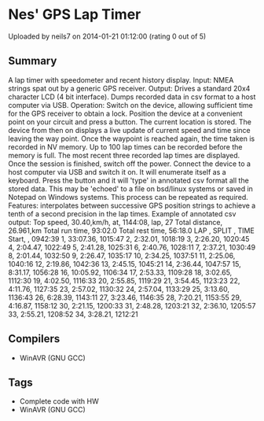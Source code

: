 # Nes' GPS Lap Timer

Uploaded by neils7 on 2014-01-21 01:12:00 (rating 0 out of 5)

## Summary

A lap timer with speedometer and recent history display. Input: NMEA strings spat out by a generic GPS receiver. Output: Drives a standard 20x4 character LCD (4 bit interface). Dumps recorded data in csv format to a host computer via USB. Operation: Switch on the device, allowing sufficient time for the GPS receiver to obtain a lock. Position the device at a convenient point on your circuit and press a button. The current location is stored. The device from then on displays a live update of current speed and time since leaving the way point. Once the waypoint is reached again, the time taken is recorded in NV memory. Up to 100 lap times can be recorded before the memory is full. The most recent three recorded lap times are displayed. Once the session is finished, switch off the power. Connect the device to a host computer via USB and switch it on. It will enumerate itself as a keyboard. Press the button and it will 'type' in annotated csv format all the stored data. This may be 'echoed' to a file on bsd/linux systems or saved in Notepad on Windows systems. This process can be repeated as required. Features: interpolates between successive GPS position strings to achieve a tenth of a second precision in the lap times. Example of annotated csv output: Top speed, 30.40,km/h, at, 1144:08, lap, 27 Total distance, 26.961,km Total run time, 93:02.0 Total rest time, 56:18.0 LAP , SPLIT , TIME Start, , 0942:39 1, 33:07.36, 1015:47 2, 2:32.01, 1018:19 3, 2:26.20, 1020:45 4, 2:04.47, 1022:49 5, 2:41.28, 1025:31 6, 2:40.76, 1028:11 7, 2:37.21, 1030:49 8, 2:01.44, 1032:50 9, 2:26.47, 1035:17 10, 2:34.25, 1037:51 11, 2:25.06, 1040:16 12, 2:19.86, 1042:36 13, 2:45.15, 1045:21 14, 2:36.44, 1047:57 15, 8:31.17, 1056:28 16, 10:05.92, 1106:34 17, 2:53.33, 1109:28 18, 3:02.65, 1112:30 19, 4:02.50, 1116:33 20, 2:55.85, 1119:29 21, 3:54.45, 1123:23 22, 4:11.76, 1127:35 23, 2:57.02, 1130:32 24, 2:57.04, 1133:29 25, 3:13.60, 1136:43 26, 6:28.39, 1143:11 27, 3:23.46, 1146:35 28, 7:20.21, 1153:55 29, 4:16.87, 1158:12 30, 2:21.15, 1200:33 31, 2:48.28, 1203:21 32, 2:36.10, 1205:57 33, 2:55.21, 1208:52 34, 3:28.21, 1212:21

## Compilers

- WinAVR (GNU GCC)

## Tags

- Complete code with HW
- WinAVR (GNU GCC)
